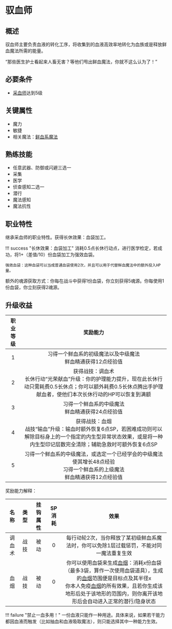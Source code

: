 # 驭血师

## 概述

驭血师主要负责血液的转化工序，将收集到的血液高效率地转化为血族或是释放鲜血魔法所需的能量。

“那些医生护士看起来人畜无害？等他们甩出鲜血魔法，你就不这么认为了！”

## 必要条件

* <a href="../../guardHall/bloodTaker" target="_blank">采血师</a>达到5级

## 关键属性

* 魔力
* 敏捷
* 相关魔法：<a href="/rules/data/magic/blood/" target="_blank">鲜血系魔法</a>

## 熟练技能

* 任意武器、防御或闪避三选一
* 采集
* 医学
* 侦查感知二选一
* 潜行
* 魔法感知
* 魔法抗性
  
## 职业特性

继承采血师的职业特性。获得长休效果：血袋加工。

!!! success "长休效果：血袋加工"
    消耗0.5点长休行动点，进行医学检定，若成功，将1+（差值/10）份血袋加工为强效血袋。

    强效血袋：这种血袋可以当成普通血袋使用2次，并且可以用于代替鲜血魔法中的额外投入HP量。

额外的魂源获取方式：你每在战斗中获得1份血袋，你立刻获得5魂源。你每使用1份血袋，你立刻获得2魂源。

## 升级收益

职业等级|奖励能力
:--:|:--:
1|习得一个鲜血系的初级魔法以及中级魔法<br>鲜血精通获得12点经验值
2|获得战技：调血术<br>长休行动“光荣献血”升级：你的护理能力提升，现在此长休行动只需耗费0.5长休点；你可以额外耗费0.5长休点腾出手护理献血者，使他们本次长休行动的HP可以恢复到满额
3|习得一个鲜血系的中级魔法<br>鲜血精通获得24点经验值
4|获得战技：血烟<br>战技“输血”升级：输血时额外恢复6点SP，若困难成功则可以解除目标身上的一个指定的内生型异常状态效果，或是将一种内生型印记层数完全清除；辅助急救时可额外恢复6点SP
5|习得一个鲜血系的中级魔法，或选定一个已经学会的中级魔法使其增长48点经验<br>习得一个鲜血系的上级魔法<br>鲜血精通获得12点经验值

奖励能力解释：

名称|类型|挂钩属性|SP消耗|效果
:--:|:--:|:--:|:--:|:--:
调血术|战技|被动|0|每行动轮2次，当你释放了某初级鲜血系魔法时，你可以免除1层过载惩罚，不能对同一魔法重复生效
血烟|战技|被动|0|你可以使用血袋来生成<a href="../../../../status/terrain/#血烟" target="_blank">血烟</a>：消耗x份血袋（最多3袋，算作一次使用血袋道具），生成的<a href="../../../../status/terrain/#血烟" target="_blank">血烟</a>范围便是目标点及其半径x<br>你本人免疫<a href="../../../../status/terrain/#血烟" target="_blank">血烟</a>的所有效果，且若你生成该地形后处于该地形的范围内，则你离开该地形后会自动进入正常的潜行/隐身状态

!!! failure "禁止一血多用！"
    一份血液只能作一种用途。具体来说，如果若干能力都因血液而触发（比如抽血和血液吸取魔法），则只能选择其中一种能力生效。